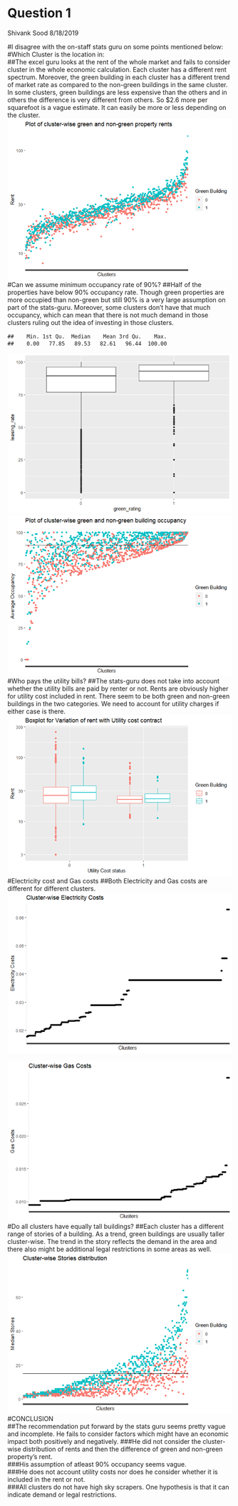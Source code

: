 Question 1
================
Shivank Sood
8/18/2019

\#I disagree with the on-staff stats guru on some points mentioned
below: \#Which Cluster is the location in:  
\#\#The excel guru looks at the rent of the whole market and fails to
consider cluster in the whole economic calculation. Each cluster has a
different rent spectrum. Moreover, the green building in each cluster
has a different trend of market rate as compared to the non-green
buildings in the same cluster. In some clusters, green buildings are
less expensive than the others and in others the difference is very
different from others. So $2.6 more per squarefoot is a vague estimate.
It can easily be more or less depending on the cluster.
![](Final_q1_files/figure-gfm/unnamed-chunk-2-1.png)<!-- --> \#Can we
assume minimum occupancy rate of 90%? \#\#Half of the properties have
below 90% occupancy rate. Though green properties are more occupied than
non-green but still 90% is a very large assumption on part of the
stats-guru. Moreover, some clusters don’t have that much occupancy,
which can mean that there is not much demand in those clusters ruling
out the idea of investing in those clusters.

    ##    Min. 1st Qu.  Median    Mean 3rd Qu.    Max. 
    ##    0.00   77.85   89.53   82.61   96.44  100.00

![](Final_q1_files/figure-gfm/unnamed-chunk-3-1.png)<!-- -->![](Final_q1_files/figure-gfm/unnamed-chunk-3-2.png)<!-- -->
\#Who pays the utility bills? \#\#The stats-guru does not take into
account whether the utility bills are paid by renter or not. Rents are
obviously higher for utility cost included in rent. There seem to be
both green and non-green buildings in the two categories. We need to
account for utility charges if either case is there.
![](Final_q1_files/figure-gfm/unnamed-chunk-4-1.png)<!-- -->
\#Electricity cost and Gas costs \#\#Both Electricity and Gas costs are
different for different clusters.
![](Final_q1_files/figure-gfm/unnamed-chunk-5-1.png)<!-- -->

![](Final_q1_files/figure-gfm/unnamed-chunk-6-1.png)<!-- --> \#Do all
clusters have equally tall buildings? \#\#Each cluster has a different
range of stories of a building. As a trend, green buildings are usually
taller cluster-wise. The trend in the story reflects the demand in the
area and there also might be additional legal restrictions in some areas
as well. ![](Final_q1_files/figure-gfm/unnamed-chunk-7-1.png)<!-- -->
\#CONCLUSION  
\#\#The recommendation put forward by the stats guru seems pretty vague
and incomplete. He fails to consider factors which might have an
economic impact both positively and negatively. \#\#\#He did not
consider the cluster-wise distribution of rents and then the difference
of green and non-green property’s rent.  
\#\#\#His assumption of atleast 90% occupancy seems vague.  
\#\#\#He does not account utility costs nor does he consider whether it
is included in the rent or not.  
\#\#\#All clusters do not have high sky scrapers. One hypothesis is that
it can indicate demand or legal restrictions.
